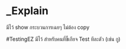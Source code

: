 # _Explain 
มีไว้ show กระบวนการเฉยๆ ไม่ต้อง copy

#TestingEZ 
มีไว้ สำหรับคนที่ขี้เกียจ Test ทีละตัว (เช่น กู)